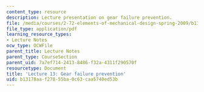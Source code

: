 ```yaml
---
content_type: resource
description: Lecture presentation on gear failure prevention.
file: /media/courses/2-72-elements-of-mechanical-design-spring-2009/b13178aaf27855ba0c63caa5740ed53b_MIT2_72s09_lec13.pdf
file_type: application/pdf
learning_resource_types:
- Lecture Notes
ocw_type: OCWFile
parent_title: Lecture Notes
parent_type: CourseSection
parent_uid: 7a7ef714-2413-8486-f32a-4311f290570f
resourcetype: Document
title: 'Lecture 13: Gear failure prevention'
uid: b13178aa-f278-55ba-0c63-caa5740ed53b
---
```

